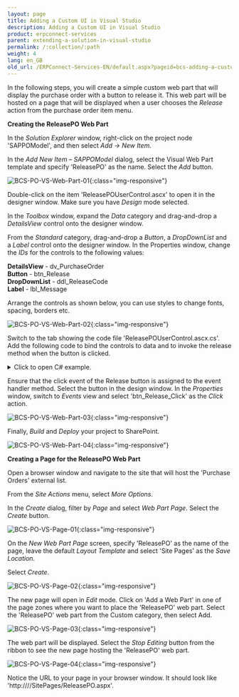 ```yaml
---
layout: page
title: Adding a Custom UI in Visual Studio
description: Adding a Custom UI in Visual Studio
product: erpconnect-services
parent: extending-a-solution-in-visual-studio
permalink: /:collection/:path
weight: 4
lang: en_GB
old_url: /ERPConnect-Services-EN/default.aspx?pageid=bcs-adding-a-custom-ui-in-visual-studio
---
```


In the following steps, you will create a simple custom web part that will display the purchase order with a button to release it. This web part will be hosted on a page that will be displayed when a user chooses  the *Release* action from the purchase order item menu.


**Creating the ReleasePO Web Part**

In the *Solution Explorer* window, right-click on the project node 'SAPPOModel', and then select *Add -> New Item*.

In the *Add New Item – SAPPOModel* dialog, select the Visual Web Part template and specify 'ReleasePO' as the name. Select the *Add* button.

![BCS-PO-VS-Web-Part-01](/img/content/BCS-PO-VS-Web-Part-01.png){:class="img-responsive"}

Double-click on the item 'ReleasePOUserControl.ascx' to open it in the designer window. Make sure you have *Design* mode selected.

In the *Toolbox* window, expand the *Data* category and drag-and-drop a *DetailsView* control onto the designer window.

From the *Standard* category, drag-and-drop a *Button*, a *DropDownList* and a *Label* control onto the designer window. In the Properties window, change the *IDs* for the controls to the following values:

**DetailsView** -	 dv_PurchaseOrder<br>
**Button** -	 btn_Release<br>
**DropDownList** -	 ddl_ReleaseCode<br>
**Label** -	 lbl_Message

Arrange the controls as shown below, you can use styles to change fonts, spacing, borders etc.

![BCS-PO-VS-Web-Part-02](/img/content/BCS-PO-VS-Web-Part-02.png){:class="img-responsive"}

Switch to the tab showing the code file 'ReleasePOUserControl.ascx.cs'. Add the following code to bind the controls to data and to invoke the release method when the button is clicked.

<details>
<summary>Click to open C# example.</summary>
{% highlight csharp %}
using System;
using System.Web.UI;
using System.Web.UI.WebControls;
using System.Web.UI.WebControls.WebParts;
using System.Collections.Generic;
  
namespace SAPPOModel.ReleasePO
{
    public partial class ReleasePOUserControl : UserControl
    {
        List poList = new List(); 
        PurchaseOrders poItem;
        string poID = String.Empty;
        string relCode = String.Empty;
        
        protected void Page_Load(object sender, EventArgs e)
        {
            lbl_Message.Visible = false;
            if (ddl_ReleaseCode.Items.Count == 0)
            {
                ddl_ReleaseCode.Items.Add("Z1");
            }
            if (Request.QueryString.Count != 0)
            {
                poID = Request.QueryString[0];
                relCode = ddl_ReleaseCode.SelectedItem.Text;
                poItem = PurchaseOrdersService.ReadDataRecord(poID);
                poList.Add(poItem);
                dv_PurchaseOrder.AutoGenerateRows = true;
                dv_PurchaseOrder.DataSource = poList;
                dv_PurchaseOrder.DataBind();
           }
        }
          
        protected void btn_Release_Click(object sender, EventArgs e)
  {
   try
   {
    SAPPOModel.PurchaseOrdersService.Release(poID, relCode);
    lbl_Message.Visible = true;
    lbl_Message.Text = "Purchase order released successfully.";
   }
   catch(Exception ex)
   {
    lbl_Message.Visible = true;
    lbl_Message.Text = ex.ToString();
            }
        }
    }
}
{% endhighlight %}
</details>

Ensure that the click event of the Release button is assigned to the event handler method. Select the button in the design window. In the *Properties* window, switch to *Events* view and select 'btn_Release_Click' as the *Click* action.

![BCS-PO-VS-Web-Part-03](/img/content/BCS-PO-VS-Web-Part-03.png){:class="img-responsive"}

Finally, *Build* and *Deploy* your project to SharePoint.

![BCS-PO-VS-Web-Part-04](/img/content/BCS-PO-VS-Web-Part-04.png){:class="img-responsive"}

**Creating a Page for the ReleasePO Web Part**

Open a browser window and navigate to the site that will host the 'Purchase Orders' external list.

From the *Site Actions* menu, select *More Options*.

In the *Create* dialog, filter by *Page* and select *Web Part Page*. Select the *Create* button.

![BCS-PO-VS-Page-01](/img/content/BCS-PO-VS-Page-01.png){:class="img-responsive"}

On the *New Web Part Page* screen, specify 'ReleasePO' as the name of the page, leave the default *Layout Template* and select 'Site Pages' as the *Save Location*.

Select *Create*.



![BCS-PO-VS-Page-02](/img/content/BCS-PO-VS-Page-02.png){:class="img-responsive"}

The new page will open in *Edit* mode. Click on 'Add a Web Part' in one of the page zones where you want to place the 'ReleasePO' web part. Select the 'ReleasePO' web part from the Custom category, then select Add.

![BCS-PO-VS-Page-03](/img/content/BCS-PO-VS-Page-03.png){:class="img-responsive"}

The web part will be displayed. Select the *Stop Editing* button from the ribbon to see the new page hosting the 'ReleasePO' web part.

![BCS-PO-VS-Page-04](/img/content/BCS-PO-VS-Page-04.png){:class="img-responsive"}

Notice the URL to your page in your browser window. It should look like 'http:////SitePages/ReleasePO.aspx'.
